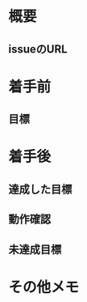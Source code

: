 # 概要
<!-- プルリクエストの概要を記載してください。 -->

## issueのURL
<!-- このプルリクエストを関連するissueを記載してください。 -->
<!-- また、issueのタスクも記載してください。 -->

# 着手前
## 目標
<!-- このプルリクエストの目標を記載してください。 -->

# 着手後
## 達成した目標
<!-- 実際に達成した目標を記載してください。 -->

## 動作確認
<!--達成した目標をどのように確認したか記載してください。 -->

## 未達成目標
<!--特定の操作ではバグるが見送りにした動作などを記載してください。 -->


# その他メモ